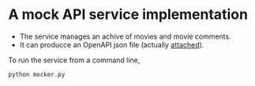 # A mock API service implementation

+ The service manages an achive of movies and movie comments.
+ It can producce an OpenAPI json file (actually [attached](./openapi.json)).

To run the service from a command line,

```bash
python mocker.py
```